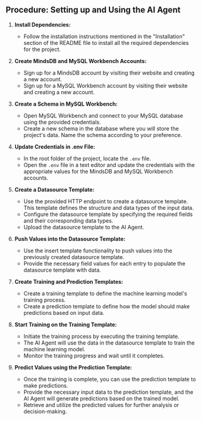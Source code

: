 ## Procedure: Setting up and Using the AI Agent

1. **Install Dependencies:**
   - Follow the installation instructions mentioned in the "Installation" section of the README file to install all the required dependencies for the project.

2. **Create MindsDB and MySQL Workbench Accounts:**
   - Sign up for a MindsDB account by visiting their website and creating a new account.
   - Sign up for a MySQL Workbench account by visiting their website and creating a new account.

3. **Create a Schema in MySQL Workbench:**
   - Open MySQL Workbench and connect to your MySQL database using the provided credentials.
   - Create a new schema in the database where you will store the project's data. Name the schema according to your preference.

4. **Update Credentials in .env File:**
   - In the root folder of the project, locate the `.env` file.
   - Open the `.env` file in a text editor and update the credentials with the appropriate values for the MindsDB and MySQL Workbench accounts.

5. **Create a Datasource Template:**
   - Use the provided HTTP endpoint to create a datasource template. This template defines the structure and data types of the input data.
   - Configure the datasource template by specifying the required fields and their corresponding data types.
   - Upload the datasource template to the AI Agent.

6. **Push Values into the Datasource Template:**
   - Use the insert template functionality to push values into the previously created datasource template.
   - Provide the necessary field values for each entry to populate the datasource template with data.

7. **Create Training and Prediction Templates:**
   - Create a training template to define the machine learning model's training process.
   - Create a prediction template to define how the model should make predictions based on input data.

8. **Start Training on the Training Template:**
   - Initiate the training process by executing the training template.
   - The AI Agent will use the data in the datasource template to train the machine learning model.
   - Monitor the training progress and wait until it completes.

9. **Predict Values using the Prediction Template:**
   - Once the training is complete, you can use the prediction template to make predictions.
   - Provide the necessary input data to the prediction template, and the AI Agent will generate predictions based on the trained model.
   - Retrieve and utilize the predicted values for further analysis or decision-making.
